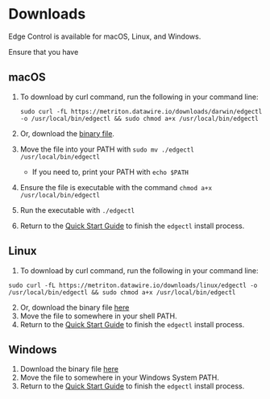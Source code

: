 # Downloads

Edge Control is available for macOS, Linux, and Windows.

Ensure that you have 

## macOS

1. To download by curl command, run the following in your command line:

    ```shell
    sudo curl -fL https://metriton.datawire.io/downloads/darwin/edgectl -o /usr/local/bin/edgectl && sudo chmod a+x /usr/local/bin/edgectl
    ```

2. Or, download the [binary file](https://metriton.datawire.io/downloads/darwin/edgectl).
3. Move the file into your PATH with `sudo mv ./edgectl /usr/local/bin/edgectl`
   * If you need to, print your PATH with `echo $PATH`
4. Ensure the file is executable with the command `chmod a+x /usr/local/bin/edgectl`
5. Run the executable with `./edgectl`
6. Return to the [Quick Start Guide](/user-guide/install) to finish the
   `edgectl` install process.

## Linux

1. To download by curl command, run the following in your command line:

```shell
sudo curl -fL https://metriton.datawire.io/downloads/linux/edgectl -o
/usr/local/bin/edgectl && sudo chmod a+x /usr/local/bin/edgectl
```

2. Or, download the binary file [here](https://metriton.datawire.io/downloads/linux/edgectl)
3. Move the file to somewhere in your shell PATH.
4. Return to the [Quick Start Guide](/user-guide/install) to finish the
   `edgectl` install process.

## Windows

1. Download the binary file [here](https://metriton.datawire.io/downloads/windows/edgectl.exe)
2. Move the file to somewhere in your Windows System PATH.
3. Return to the [Quick Start Guide](/user-guide/install) to finish the
   `edgectl` install process.
